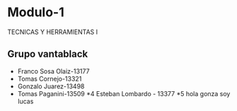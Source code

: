 # Modulo-1
TECNICAS Y HERRAMIENTAS I
## Grupo vantablack
* Franco Sosa Olaiz-13177
* Tomas Cornejo-13321
* Gonzalo Juarez-13498
* Tomas Paganini-13509
*4 Esteban Lombardo - 13377
*5
hola gonza soy lucas
